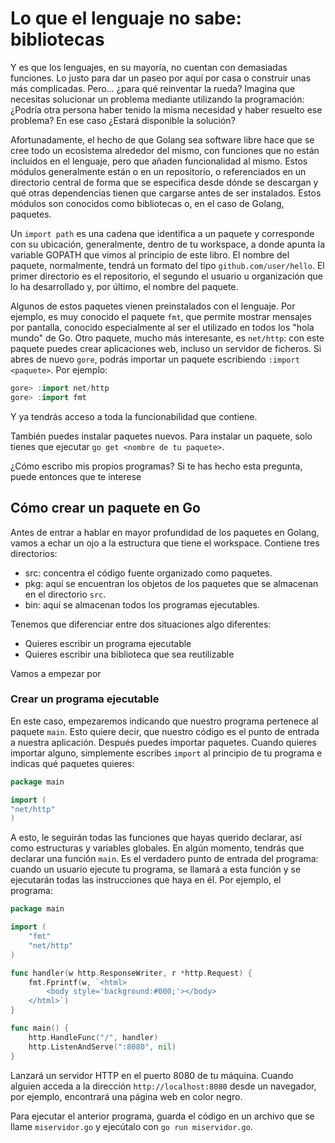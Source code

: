 # Lo que el lenguaje no sabe: bibliotecas

Y es que los lenguajes, en su mayoría, no cuentan con demasiadas funciones.
Lo justo para dar un paseo por aquí por casa o construir unas más complicadas.
Pero... ¿para qué reinventar la rueda? Imagina que necesitas solucionar un
problema mediante utilizando la programación: ¿Podría otra persona haber tenido
la misma necesidad y haber resuelto ese problema? En ese caso ¿Estará
disponible la solución?

Afortunadamente, el hecho de que Golang sea software libre hace que se cree
todo un ecosistema alrededor del mismo, con funciones que no están incluidos
en el lenguaje, pero que añaden funcionalidad al mismo. Estos módulos
generalmente están o en un repositorio, o referenciados en un directorio
central de forma que se especifica desde dónde se descargan y qué otras
dependencias tienen que cargarse antes de ser instalados. Estos módulos son
conocidos como bibliotecas o, en el caso de Golang, paquetes.

Un `import path` es una cadena que identifica a un paquete y corresponde con
su ubicación, generalmente, dentro de tu workspace, a donde apunta la variable
GOPATH que vimos al principio de este libro. El nombre del paquete,
normalmente, tendrá un formato del tipo `github.com/user/hello`. El primer
directorio es el repositorio, el segundo el usuario u organización que lo ha
desarrollado y, por último, el nombre del paquete.

Algunos de estos paquetes vienen preinstalados con el lenguaje. Por ejemplo,
es muy conocido el paquete `fmt`, que permite mostrar mensajes por pantalla,
conocido especialmente al ser el utilizado en todos los "hola mundo" de Go.
Otro paquete, mucho más interesante, es `net/http`: con este paquete puedes
crear aplicaciones web, incluso un servidor de ficheros. Si abres de nuevo
`gore`, podrás importar un paquete escribiendo `:import <paquete>`.
Por ejemplo:

```go
gore> :import net/http
gore> :import fmt
```

Y ya tendrás acceso a toda la funcionabilidad que contiene.

También puedes instalar paquetes nuevos. Para instalar un paquete, solo tienes
que ejecutar `go get <nombre de tu paquete>`.

¿Cómo escribo mis propios programas? Si te has hecho esta pregunta, puede
entonces que te interese

## Cómo crear un paquete en Go

Antes de entrar a hablar en mayor profundidad de los paquetes en Golang, vamos
a echar un ojo a la estructura que tiene el workspace. Contiene tres
directorios:

* src: concentra el código fuente organizado como paquetes.
* pkg: aquí se encuentran los objetos de los paquetes que se almacenan en
el directorio `src`.
* bin: aquí se almacenan todos los programas ejecutables.

Tenemos que diferenciar entre dos situaciones algo diferentes:

* Quieres escribir un programa ejecutable
* Quieres escribir una biblioteca que sea reutilizable

Vamos a empezar por

### Crear un programa ejecutable

En este caso, empezaremos indicando que nuestro programa pertenece al paquete
`main`. Esto quiere decir, que nuestro código es el punto de entrada a nuestra
aplicación. Después puedes importar paquetes. Cuando quieres importar alguno,
simplemente escribes `import` al principio de tu programa e indicas qué
paquetes quieres:

```go
package main

import (
"net/http"
)
```

A esto, le seguirán todas las funciones que hayas querido declarar, así como
estructuras y variables globales. En algún momento, tendrás que declarar una
función `main`. Es el verdadero punto de entrada del programa: cuando un
usuario ejecute tu programa, se llamará a esta función y se ejecutarán todas
las instrucciones que haya en él. Por ejemplo, el programa:

```go
package main

import (
	"fmt"
	"net/http"
)

func handler(w http.ResponseWriter, r *http.Request) {
	fmt.Fprintf(w, `<html>
        <body style='background:#000;'></body>
    </html>`)
}

func main() {
	http.HandleFunc("/", handler)
	http.ListenAndServe(":8080", nil)
}
```

Lanzará un servidor HTTP en el puerto 8080 de tu máquina. Cuando alguien
acceda a la dirección `http://localhost:8080` desde un navegador, por ejemplo,
encontrará una página web en color negro.

Para ejecutar el anterior programa, guarda el código en un archivo que se
llame `miservidor.go` y ejecútalo con `go run miservidor.go`.